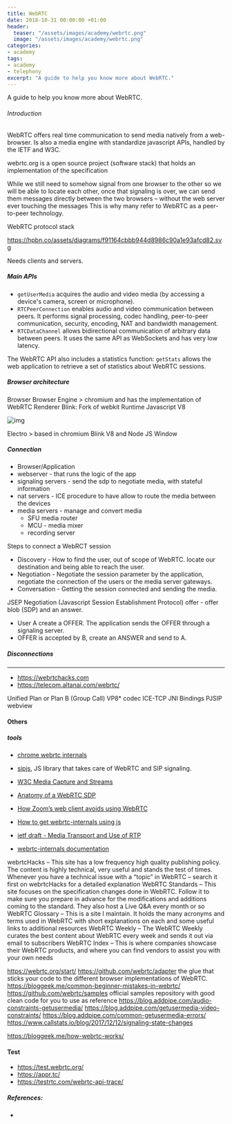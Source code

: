 ```yaml
---
title: WebRTC
date: 2018-10-31 00:00:00 +01:00
header:
  teaser: "/assets/images/academy/webrtc.png"
  image: "/assets/images/academy/webrtc.png"
categories:
- academy
tags:
- academy
- telephony
excerpt: "A guide to help you know more about WebRTC."
---
```


A guide to help you know more about WebRTC.

###### Introduction

WebRTC offers real time communication to send media  natively from a web-browser.
Is also a media engine with standardize javascript APIs, handled by the IETF and W3C.

webrtc.org is a open source project (software stack) that holds an implementation of the specification

While we still need to somehow signal from one browser to the other so we will be able to locate each other, once that signaling is over, we can send them messages directly between the two browsers – without the web server ever touching the messages
This is why many refer to WebRTC as a peer-to-peer technology.

WebRTC protocol stack

https://hpbn.co/assets/diagrams/f91164cbbb944d8986c90a1e93afcd82.svg

Needs clients and servers.

##### Main APIs
* `getUserMedia` acquires the audio and video media (by accessing a device's camera, screen or microphone).
* `RTCPeerConnection` enables audio and video communication between peers. It performs signal processing, codec handling, peer-to-peer communication, security, encoding, NAT  and bandwidth management.
* `RTCDataChannel` allows bidirectional communication of arbitrary data between peers. It uses the same API as WebSockets and has very low latency.

The WebRTC API also includes a statistics function:
`getStats` allows the web application to retrieve a set of statistics about WebRTC sessions.

##### Browser architecture
Browser
Browser Engine > chromium  and has the implementation of WebRTC
Renderer Blink: Fork of webkit
Runtime Javascript V8

![img](https://miro.medium.com/max/803/1*UPTde0WH3eD6Kpo_82ziVA.png)


Electro > based in chromium Blink V8 and Node JS Window

##### Connection


* Browser/Application
* webserver - that runs the logic of the app
* signaling servers - send the sdp to negotiate media, with stateful information
* nat servers - ICE procedure to have allow to route the media between the devices
* media servers - manage and convert media
  * SFU media router
  * MCU - media mixer
  * recording server

Steps to connect a WebRCT session
* Discovery - How to find the user, out of scope of WebRTC. locate our destination and being able to reach the user.
* Negotiation - Negotiate the session parameter by the application, negotiate the connection of the users or the media server gateways.
* Conversation - Getting the session connected and sending the media.

JSEP Negotiation (Javascript Session Establishment Protocol)
offer  - offer blob (SDP) and an answer.

* User A create a OFFER. The application sends the OFFER through a signaling server.
* OFFER is accepted by B, create an ANSWER and send to A.

##### Disconnections

--------------------------------------------------------------------------------


* https://webrtchacks.com
* https://telecom.altanai.com/webrtc/

Unified Plan or Plan B (Group Call)
VP8* codec
ICE-TCP
JNI Bindings
PJSIP
webview

#### Others

##### tools
* [chrome webrtc internals](chrome://webrtc-internals/)
* [sipjs](https://sipjs.com/), JS library that takes care of WebRTC and SIP signaling.

* [W3C Media Capture and Streams](https://w3c.github.io/mediacapture-main/)
* [Anatomy of a WebRTC SDP](https://webrtchacks.com/sdp-anatomy/)
* [How Zoom’s web client avoids using WebRTC](https://webrtchacks.com/zoom-avoids-using-webrtc/)
* [How to get webrtc-internals using js](https://stackoverflow.com/questions/24066850/is-there-an-api-for-the-chrome-webrtc-internals-variables-in-javascript)
* [ietf draft - Media Transport and Use of RTP](https://tools.ietf.org/html/draft-perkins-rtcweb-rtp-usage)
* [webrtc-internals documentation](https://testrtc.com/webrtc-internals-documentation/)


webrtcHacks – This site has a low frequency high quality publishing policy. The content is highly technical, very useful and stands the test of times. Whenever you have a technical issue with a “topic” in WebRTC – search it first on webrtcHacks for a detailed explanation
WebRTC Standards – This site focuses on the specification changes done in WebRTC. Follow it to make sure you prepare in advance for the modifications and additions coming to the standard. They also host a Live Q&A every month or so
WebRTC Glossary – This is a site I maintain. It holds the many acronyms and terms used in WebRTC with short explanations on each and some useful links to additional resources
WebRTC Weekly – The WebRTC Weekly curates the best content about WebRTC every week and sends it out via email to subscribers
WebRTC Index – This is where companies showcase their WebRTC products, and where you can find vendors to assist you with your own needs

https://webrtc.org/start/
https://github.com/webrtc/adapter the glue that sticks your code to the different browser implementations of WebRTC.
https://bloggeek.me/common-beginner-mistakes-in-webrtc/
https://github.com/webrtc/samples official samples repository with good clean code for you to use as reference
https://blog.addpipe.com/audio-constraints-getusermedia/
https://blog.addpipe.com/getusermedia-video-constraints/
https://blog.addpipe.com/common-getusermedia-errors/
https://www.callstats.io/blog/2017/12/12/signaling-state-changes

https://bloggeek.me/how-webrtc-works/

#### Test
* https://test.webrtc.org/
* https://appr.tc/
* https://testrtc.com/webrtc-api-trace/


##### References:
  *
